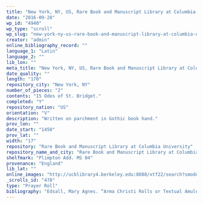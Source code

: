 ```yaml
---
title: "New York, NY, US, Rare Book and Manuscript Library at Columbia University, Plimpton Add. MS 04"
date: "2016-09-28"
wp_id: "4940"
wp_type: "scroll"
wp_slug: "new-york-ny-us-rare-book-and-manuscript-library-at-columbia-university-plimpton-add-ms-04"
creator: "admin"
online_bibliography_record: ""
language_1: "Latin"
language_2: ""
lib_lon: ""
meta_title: "New York, NY, US, Rare Book and Manuscript Library at Columbia University, Plimpton Add. MS 04"
date_quality: ""
length: "170"
repository_city: "New York, NY"
number_of_pieces: "2"
contents: "15 Odes of St. Bridget."
completed: "Y"
repository_nation: "US"
orientation: "V"
description: "Written on parchment in Gothic book hand."
prov_lon: ""
date_start: "1450"
prov_lat: ""
width: "17"
repository: "Rare Book and Manuscript Library at Columbia University"
repository_name_and_city: "Rare Book and Manuscript Library at Columbia University, New York NY US"
shelfmark: "Plimpton Add. MS 04"
provenance: "England"
lib_lat: ""
online_images: "http://ucblibrary4.berkeley.edu:8088/xtf22/search?smode=basic;text=roll;rmode=digscript;docsPerPage=1;startDoc=58;fullview=yes"
_scrolls_id: "478"
type: "Prayer Roll"
bibliography: "Edsall, Mary Agnes. “Arma Christi Rolls or Textual Amulets?: The Narrow Roll Format Manuscripts of ‘O Vernicle.’” Magic, Ritual, and Witchcraft 9, no. 2 (2014): 178–209, 208."
---
```




